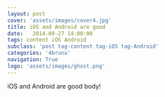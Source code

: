 ```yaml
---
layout: post
cover: 'assets/images/cover4.jpg'
title: iOS and Android are good
date:   2014-09-27 14:00:00
tags: content iOS Android
subclass: 'post tag-content tag-iOS tag-Android'
categories: '4brunu'
navigation: True
logo: 'assets/images/ghost.png'
---
```


iOS and Android are good body!
